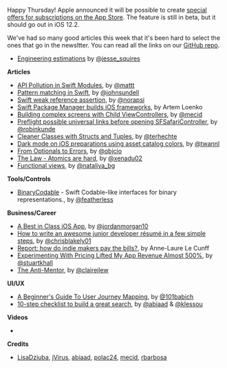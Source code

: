 Happy Thursday! Apple announced it will be possible to create [special offers for subscriptions on the App Store](https://developer.apple.com/app-store/subscriptions/#subscription-offers). The feature is still in beta, but it should go out in iOS 12.2. 

We've had so many good articles this week that it's been hard to select the ones that go in the newsltter. You can read all the links on our [GitHub repo](https://github.com/iOS-Goodies/iOS-Goodies/blob/master/Issues/Week271.md).

* [Engineering estimations](https://twitter.com/jesse_squires/status/1099113115080257537) by [@jesse_squires](https://twitter.com/jesse_squires)

**Articles**

* [API Pollution in Swift Modules](https://nshipster.com/swift-api-pollution/), by [@mattt](https://twitter.com/mattt)
* [Pattern matching in Swift](https://www.swiftbysundell.com/posts/pattern-matching-in-swift), by [@johnsundell](https://twitter.com/johnsundell)
* [Swift weak reference assertion](https://medium.com/@londeix/swift-weak-reference-assertion-cf04fef6c334?source=friends_link&sk=4c53201908a22bed1245b38a7f3c5227), by [@norapsi](https://twitter.com/norapsi)
* [Swift Package Manager builds iOS frameworks](https://badootech.badoo.com/swift-package-manager-builds-ios-frameworks-updated-xcode-10-2-beta-19b3e6741bda), by Artem Loenko
* [Building complex screens with Child ViewControllers](https://mecid.github.io/2019/02/27/building-complex-screens-with-child-viewcontrollers/), by [@mecid](https://twitter.com/mecid)
* [Preflight possible universal links before opening SFSafariController](https://recoursive.com/2019/02/22/preflight_universal_links/), by [@robinkunde](https://twitter.com/robinkunde)
* [Cleaner Classes with Structs and Tuples](http://appventure.me/2019/02/24/anonymous-tuple-structs/), by [@terhechte](https://twitter.com/terhechte)
* [Dark mode on iOS preparations using asset catalog colors](https://www.avanderlee.com/xcode/dark-mode-on-ios-preparations-using-asset-catalog-colors/), by [@twannl](https://twitter.com/twannl)
* [From Optionals to Errors](https://www.objc.io/blog/2019/02/26/from-optionals-to-errors/), by [@objcio](https://twitter.com/objcio)
* [The Law - Atomics are hard](http://www.russbishop.net/the-law), by [@xenadu02](https://twitter.com/xenadu02)
* [Functional views](https://medium.com/izettle-engineering/functional-views-d4fbedd105da), by [@nataliya_bg](https://twitter.com/nataliya_bg)

**Tools/Controls**

* [BinaryCodable](https://github.com/jverkoey/BinaryCodable) - Swift Codable-like interfaces for binary representations., by [@featherless](https://twitter.com/featherless)

**Business/Career**

* [A Best in Class iOS App](https://www.swiftjectivec.com/a-best-in-class-app/), by [@jordanmorgan10](https://twitter.com/jordanmorgan10/)
* [How to write an awesome junior developer résumé in a few simple steps](https://medium.freecodecamp.org/how-to-write-an-awesome-junior-developer-r%C3%A9sum%C3%A9-in-a-few-simple-steps-316010db80ec), by [@chrisblakely01](https://twitter.com/chrisblakely01)
* [Report: how do indie makers pay the bills?](https://makermag.com/2019/02/25/indie-makers-money/), by Anne-Laure Le Cunff
* [Experimenting With Pricing Lifted My App Revenue Almost 500%](https://stories.appbot.co/experimenting-with-pricing-lifted-my-app-revenue-almost-500-79d90546e7fe), by [@stuartkhall](https://twitter.com/stuartkhall)
* [The Anti-Mentor](https://m.signalvnoise.com/the-anti-mentor/), by [@clairejlew](https://twitter.com/clairejlew)

**UI/UX**

* [A Beginner's Guide To User Journey Mapping](http://babich.biz/user-journey-map/), by [@101babich](https://twitter.com/101babich)
* [10-step checklist to build a great search](https://medium.com/videdressing-engineering/10-step-checklist-to-build-a-great-search-1c8373a97a87), by [@abiaad](https://twitter.com/abiaad) & [@klessou](https://twitter.com/klessou)

**Videos**

* 

**Credits**

* [LisaDziuba](https://github.com/lisadziuba), [jVirus](https://github.com/jVirus), [abiaad](https://github.com/abiaad), [polac24](https://github.com/polac24), [mecid](https://github.com/mecid), [rbarbosa](https://github.com/rbarbosa)
